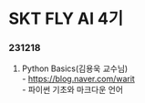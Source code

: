 # SKT FLY AI 4기


### 231218
1. Python Basics(김용욱 교수님) </br>
</t>- https://blog.naver.com/warit </br>
</t>- 파이썬 기초와 마크다운 언어 </br>
